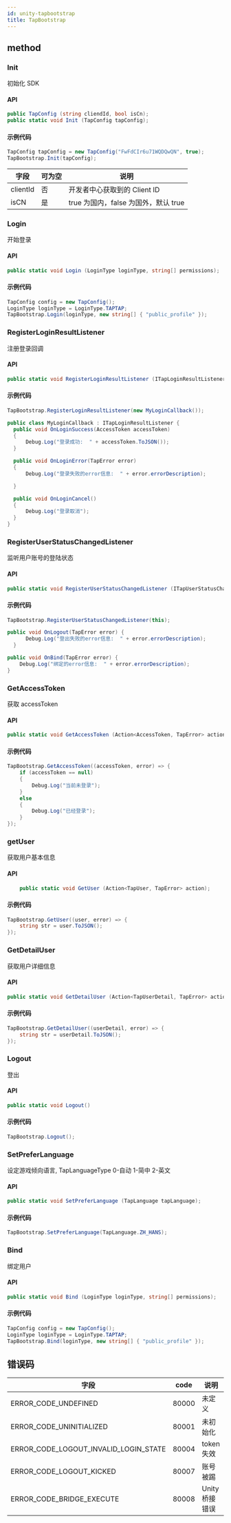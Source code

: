 ```yaml
---
id: unity-tapbootstrap
title: TapBootstrap
---
```

## method
### Init
初始化 SDK

#### API

```cs
public TapConfig (string cliendId, bool isCn);
public static void Init (TapConfig tapConfig);
```


#### 示例代码

```cs
TapConfig tapConfig = new TapConfig("FwFdCIr6u71WQDQwQN", true);
TapBootstrap.Init(tapConfig);
```

| 字段        | 可为空 | 说明                                                           |
| --------- | --- | ------------------------------------------------------------ |
| clientId    | 否   | 开发者中心获取到的 Client ID |
| isCN    | 是   | true 为国内，false 为国外，默认 true                                           |


### Login
开始登录

#### API

```cs
public static void Login (LoginType loginType, string[] permissions);
```

#### 示例代码

```cs
TapConfig config = new TapConfig();
LoginType loginType = LoginType.TAPTAP;
TapBootstrap.Login(loginType, new string[] { "public_profile" });
```


### RegisterLoginResultListener
注册登录回调

#### API

```cs
public static void RegisterLoginResultListener (ITapLoginResultListener listener);
```

#### 示例代码

```cs
TapBootstrap.RegisterLoginResultListener(new MyLoginCallback());

public class MyLoginCallback : ITapLoginResultListener {
  public void OnLoginSuccess(AccessToken accessToken)
  {
      Debug.Log("登录成功:  " + accessToken.ToJSON());
  }

  public void OnLoginError(TapError error)
  {
      Debug.Log("登录失败的error信息:  " + error.errorDescription);

  }

  public void OnLoginCancel()
  {
      Debug.Log("登录取消");
  }
}
```

### RegisterUserStatusChangedListener
监听用户账号的登陆状态

#### API

```cs
public static void RegisterUserStatusChangedListener (ITapUserStatusChangedListener listener);
```

#### 示例代码

```cs
TapBootstrap.RegisterUserStatusChangedListener(this);

public void OnLogout(TapError error) {
      Debug.Log("登出失败的error信息:  " + error.errorDescription);
  }

public void OnBind(TapError error) {
    Debug.Log("绑定的error信息:  " + error.errorDescription);
}
```

### GetAccessToken
获取 accessToken

#### API

```cs
public static void GetAccessToken (Action<AccessToken, TapError> action);
```

#### 示例代码

```cs
TapBootstrap.GetAccessToken((accessToken, error) => {
    if (accessToken == null)
    {
        Debug.Log("当前未登录");
    }
    else
    {
        Debug.Log("已经登录");
    }
});
```
### getUser
获取用户基本信息

#### API

```cs
	public static void GetUser (Action<TapUser, TapError> action);
```

#### 示例代码

```cs
TapBootstrap.GetUser((user, error) => {
    string str = user.ToJSON();
});
```

### GetDetailUser
获取用户详细信息

#### API

```cs
public static void GetDetailUser (Action<TapUserDetail, TapError> action);
```

#### 示例代码

```cs
TapBootstrap.GetDetailUser((userDetail, error) => {
    string str = userDetail.ToJSON();
});
```

### Logout
登出

#### API

```cs
public static void Logout()
```

#### 示例代码

```cs
TapBootstrap.Logout();
```

### SetPreferLanguage
设定游戏倾向语言, TapLanguageType 0-自动 1-简中 2-英文
#### API

```cs
public static void SetPreferLanguage (TapLanguage tapLanguage);
```

#### 示例代码

```cs
TapBootstrap.SetPreferLanguage(TapLanguage.ZH_HANS);
```

### Bind
绑定用户

#### API

```cs
public static void Bind (LoginType loginType, string[] permissions);
```

#### 示例代码

```cs
TapConfig config = new TapConfig();
LoginType loginType = LoginType.TAPTAP;
TapBootstrap.Bind(loginType, new string[] { "public_profile" });
```

## 错误码
| 字段          | code | 说明       |
| ----------- | --- | -------- |
|   ERROR_CODE_UNDEFINED     | 80000    | 未定义   |
| ERROR_CODE_UNINITIALIZED     | 80001    |  未初始化   |
| ERROR_CODE_LOGOUT_INVALID_LOGIN_STATE      | 80004    | token失效   |
|ERROR_CODE_LOGOUT_KICKED     | 80007     | 账号被踢     |
|ERROR_CODE_BRIDGE_EXECUTE     | 80008     | Unity桥接错误     |